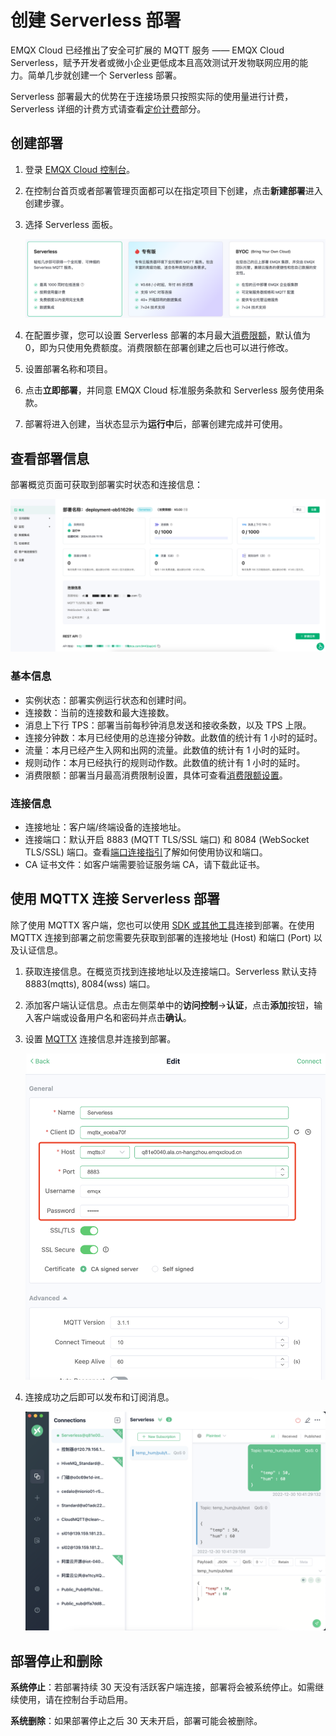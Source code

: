 # 创建 Serverless 部署

EMQX Cloud 已经推出了安全可扩展的 MQTT 服务 —— EMQX Cloud Serverless，赋予开发者或微小企业更低成本且高效测试开发物联网应用的能力。简单几步就创建一个 Serverless 部署。

Serverless 部署最大的优势在于连接场景只按照实际的使用量进行计费，Serverless 详细的计费方式请查看[定价计费](../price/pricing.md)部分。


## 创建部署

1. 登录 [EMQX Cloud 控制台](https://cloud.emqx.com/console/)。


2. 在控制台首页或者部署管理页面都可以在指定项目下创建，点击**新建部署**进入创建步骤。


3. 选择 Serverless 面板。

   ![create_serverless](./_assets/create_serverless.png)
   
4. 在配置步骤，您可以设置 Serverless 部署的本月最大[消费限额](../deployments/spend_limit.md)，默认值为 0，即为只使用免费额度。消费限额在部署创建之后也可以进行修改。

5. 设置部署名称和项目。

6. 点击**立即部署**，并同意 EMQX Cloud 标准服务条款和 Serverless 服务使用条款。

7. 部署将进入创建，当状态显示为**运行中**后，部署创建完成并可使用。


## 查看部署信息

部署概览页面可获取到部署实时状态和连接信息：

![serverless](./_assets/serverless_overview.png)

### 基本信息

- 实例状态：部署实例运行状态和创建时间。
- 连接数：当前的连接数和最大连接数。
- 消息上下行 TPS：部署当前每秒钟消息发送和接收条数，以及 TPS 上限。
- 连接分钟数：本月已经使用的总连接分钟数。此数值的统计有 1 小时的延时。
- 流量：本月已经产生入网和出网的流量。此数值的统计有 1 小时的延时。
- 规则动作：本月已经执行的规则动作数。此数值的统计有 1 小时的延时。
- 消费限额：部署当月最高消费限制设置，具体可查看[消费限额设置](../deployments/spend_limit.md)。


### 连接信息
- 连接地址：客户端/终端设备的连接地址。
- 连接端口：默认开启 8883 (MQTT TLS/SSL 端口) 和 8084 (WebSocket TLS/SSL) 端口。查看[端口连接指引](../deployments/port_guide_serverless.md)了解如何使用协议和端口。
- CA 证书文件：如客户端需要验证服务端 CA，请下载此证书。


## 使用 MQTTX 连接 Serverless 部署

除了使用 MQTTX 客户端，您也可以使用 [SDK 或其他工具](../connect_to_deployments/overview.md)连接到部署。在使用 MQTTX 连接到部署之前您需要先获取到部署的连接地址 (Host) 和端口 (Port) 以及认证信息。

1. 获取连接信息。在概览页找到连接地址以及连接端口。Serverless 默认支持 8883(mqtts), 8084(wss) 端口。

2. 添加客户端认证信息。点击左侧菜单中的**访问控制**->**认证**，点击**添加**按钮，输入客户端或设备用户名和密码并点击**确认**。

3. 设置 [MQTTX](https://mqttx.app/zh/) 连接信息并连接到部署。

   ![mqttx_mqtt](./_assets/mqttx_serverless.png)

4. 连接成功之后即可以发布和订阅消息。

   ![mqttx_mqtt](./_assets/create_serverless_connect.png)


## 部署停止和删除

**系统停止**：若部署持续 30 天没有活跃客户端连接，部署将会被系统停止。如需继续使用，请在控制台手动启用。

**系统删除**：如果部署停止之后 30 天未开启，部署可能会被删除。
